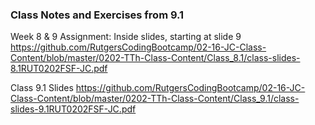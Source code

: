 ### Class Notes and Exercises from 9.1

Week 8 & 9 Assignment:
Inside slides, starting at slide 9 https://github.com/RutgersCodingBootcamp/02-16-JC-Class-Content/blob/master/0202-TTh-Class-Content/Class_8.1/class-slides-8.1RUT0202FSF-JC.pdf

Class 9.1 Slides
https://github.com/RutgersCodingBootcamp/02-16-JC-Class-Content/blob/master/0202-TTh-Class-Content/Class_9.1/class-slides-9.1RUT0202FSF-JC.pdf

